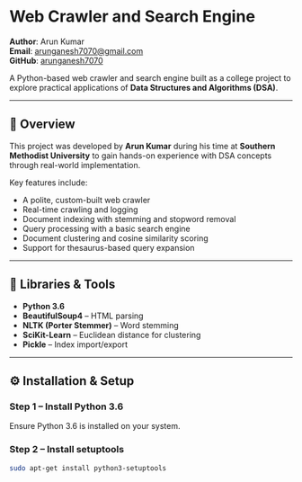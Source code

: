 # Web Crawler and Search Engine  
**Author**: Arun Kumar  
**Email**: arunganesh7070@gmail.com  
**GitHub**: [arunganesh7070](https://github.com/arunganesh7070)  

A Python-based web crawler and search engine built as a college project to explore practical applications of **Data Structures and Algorithms (DSA)**.

---

## 📌 Overview

This project was developed by **Arun Kumar** during his time at **Southern Methodist University** to gain hands-on experience with DSA concepts through real-world implementation.

Key features include:
- A polite, custom-built web crawler
- Real-time crawling and logging
- Document indexing with stemming and stopword removal
- Query processing with a basic search engine
- Document clustering and cosine similarity scoring
- Support for thesaurus-based query expansion

---

## 🧰 Libraries & Tools

- **Python 3.6**
- **BeautifulSoup4** – HTML parsing  
- **NLTK (Porter Stemmer)** – Word stemming  
- **SciKit-Learn** – Euclidean distance for clustering  
- **Pickle** – Index import/export  

---

## ⚙️ Installation & Setup

### Step 1 – Install Python 3.6

Ensure Python 3.6 is installed on your system.

### Step 2 – Install setuptools

```bash
sudo apt-get install python3-setuptools
